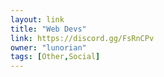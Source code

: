 ```yaml
---
layout: link
title: "Web Devs"
link: https://discord.gg/FsRnCPv
owner: "lunorian"
tags: [Other,Social]
---
```

